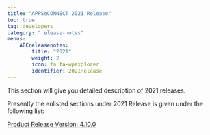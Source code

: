 ```yaml
---
title: "APPSeCONNECT 2021 Release"
toc: true
tag: developers
category: "release-notes"
menus: 
    AECreleasenotes:
        title: "2021"
        weight: 2
        icon: fa fa-wpexplorer
        identifier: 2021Release
---
```


This section will give you detailed description of 2021 releases.

Presently the enlisted sections under 2021 Release is given under the following list:
    
[Product Release Version: 4.10.0](/release-notes/2021-Q2/)  
